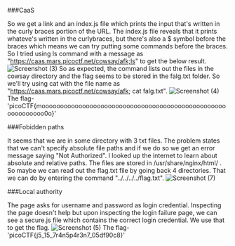 ###CaaS

So we get a link and an index.js file which prints the input that's written in the curly braces portion of the URL. The index.js file reveals that it prints whateve's written in the curlybraces, but there's also a $ symbol before the braces which means we can try putting some commands before the braces. So I tried using ls command with a message as "https://caas.mars.picoctf.net/cowsay/afk;ls" to get the below result.
![Screenshot (3)](https://github.com/Wixter07/CRYPTONITE-JTP-2/assets/150792650/dee43c0e-d2f7-46ec-8f1d-83c3cd035252)
So as expected, the command lists out the files in the cowsay directory and the flag seems to be stored in the falg.txt folder. So we'll try using cat with the file name as "https://caas.mars.picoctf.net/cowsay/afk; cat falg.txt".
![Screenshot (4)](https://github.com/Wixter07/CRYPTONITE-JTP-2/assets/150792650/8c2d7ba9-7e51-42c7-9292-aec91f992b41)
The flag-'picoCTF{moooooooooooooooooooooooooooooooooooooooooooooooooooooooooooo0o}' 



###Fobidden paths

It seems that we are in some directory with 3 txt files. The problem states that we can't specify absolute file paths and if we do so we get an error message saying "Not Authorized". I looked up the internet to learn about absolute and relative paths. The files are stored in /usr/share/nginx/html/ . So maybe we can read out the flag.txt file by going back 4 directories. That we can do by entering the command "../../../../flag.txt". 
![Screenshot (7)](https://github.com/Wixter07/CRYPTONITE-JTP-2/assets/150792650/3b741418-2da6-458e-ab16-3aeaf52c79cb)

###Local authority

The page asks for username and password as login credential. Inspecting the page doesn't help but upon inspecting the login failure page, we can see a secure.js file which contains the correct login credential. We use that to get the flag.
![Screenshot (5)](https://github.com/Wixter07/CRYPTONITE-JTP-2/assets/150792650/8303e8f2-9f6a-47cd-ad05-b91e47324d85)
The flag-'picoCTF{j5_15_7r4n5p4r3n7_05df90c8}'
